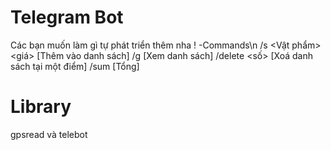 # Telegram Bot 
Các bạn muốn làm gì tự phát triển thêm nha !
-Commands\n
/s <Vật phẩm> <giá> [Thêm vào danh sách]
/g [Xem danh sách]
/delete <số> [Xoá danh sách tại một điểm]
/sum [Tổng]
# Library
gpsread và telebot
